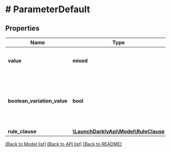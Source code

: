 # # ParameterDefault

## Properties

Name | Type | Description | Notes
------------ | ------------- | ------------- | -------------
**value** | **mixed** | The default value for the given parameter | [optional]
**boolean_variation_value** | **bool** | Variation value for boolean flags. Not applicable for non-boolean flags. | [optional]
**rule_clause** | [**\LaunchDarklyApi\Model\RuleClause**](RuleClause.md) |  | [optional]

[[Back to Model list]](../../README.md#models) [[Back to API list]](../../README.md#endpoints) [[Back to README]](../../README.md)
